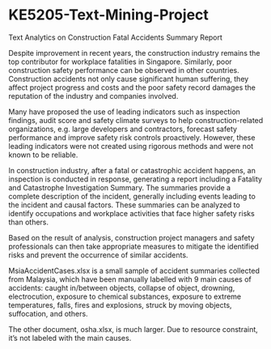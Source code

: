 # KE5205-Text-Mining-Project
Text Analytics on Construction Fatal Accidents Summary Report

Despite improvement in recent years, the construction industry remains the top contributor for workplace fatalities in Singapore. Similarly, poor construction safety performance can be observed in other countries. Construction accidents not only cause significant human suffering, they affect project progress and costs and the poor safety record damages the reputation of the industry and companies involved. 

Many have proposed the use of leading indicators such as inspection findings, audit score and safety climate surveys to help construction-related organizations, e.g. large developers and contractors, forecast safety performance and improve safety risk controls proactively. However, these leading indicators were not created using rigorous methods and were not known to be reliable.

In construction industry, after a fatal or catastrophic accident happens, an inspection is conducted in response, generating a report including a Fatality and Catastrophe Investigation Summary. The summaries provide a complete description of the incident, generally including events leading to the incident and causal factors. These summaries can be analyzed to identify occupations and workplace activities that face higher safety risks than others. 

Based on the result of analysis, construction project managers and safety professionals can then take appropriate measures to mitigate the identified risks and prevent the occurrence of similar accidents.

MsiaAccidentCases.xlsx is a small sample of accident summaries collected from Malaysia, which have been manually labelled with 9 main causes of accidents:  caught in/between objects, collapse of object, drowning, electrocution, exposure to chemical substances, exposure to extreme temperatures, falls, fires and explosions, struck by moving objects, suffocation, and others.

The other document, osha.xlsx, is much larger. Due to resource constraint, it’s not labeled with the main causes.


